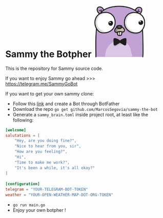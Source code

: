 # Sammy the Botpher <img alt="Sammy" src="sammy.png" width="162,5">

This is the repository for Sammy source code.

If you want to enjoy Sammy go ahead >>> https://telegram.me/SammyGoBot

If you want to get your own sammy clone:

- Follow this [link](https://core.telegram.org/bots#3-how-do-i-create-a-bot) and create a Bot through BotFather
- Download the repo `go get github.com/MarcosSegovia/sammy-the-bot`
- Generate a `sammy_brain.toml` inside project root, at least like the following:
```toml
[welcome]
salutations = [
    "Hey, are you doing fine?",
    "Nice to hear from you, sir",
    "How are you feeling?",
    "Hi",
    "Time to make me work?",
    "It's been a while, it's all okay?"
]

[configuration]
telegram = "YOUR-TELEGRAM-BOT-TOKEN"
weather = "YOUR-OPEN-WEATHER-MAP-DOT-ORG-TOKEN"
```
- `go run main.go`
- Enjoy your own botpher !